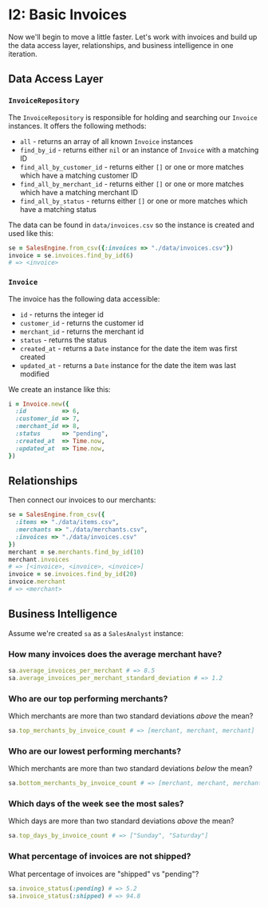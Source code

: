 # I2: Basic Invoices

Now we'll begin to move a little faster. Let's work with invoices and build up the data access layer, relationships, and business intelligence in one iteration.

## Data Access Layer

### `InvoiceRepository`

The `InvoiceRepository` is responsible for holding and searching our `Invoice`
instances. It offers the following methods:

* `all` - returns an array of all known `Invoice` instances
* `find_by_id` - returns either `nil` or an instance of `Invoice` with a matching ID
* `find_all_by_customer_id` - returns either `[]` or one or more matches which have a matching customer ID
* `find_all_by_merchant_id` - returns either `[]` or one or more matches which have a matching merchant ID
* `find_all_by_status` - returns either `[]` or one or more matches which have a matching status

The data can be found in `data/invoices.csv` so the instance is created and used like this:

```ruby
se = SalesEngine.from_csv({:invoices => "./data/invoices.csv"})
invoice = se.invoices.find_by_id(6)
# => <invoice>
```

### `Invoice`

The invoice has the following data accessible:

* `id` - returns the integer id
* `customer_id` - returns the customer id
* `merchant_id` - returns the merchant id
* `status` - returns the status
* `created_at` - returns a `Date` instance for the date the item was first created
* `updated_at` - returns a `Date` instance for the date the item was last modified

We create an instance like this:

```ruby
i = Invoice.new({
  :id          => 6,
  :customer_id => 7,
  :merchant_id => 8,
  :status      => "pending",
  :created_at  => Time.now,
  :updated_at  => Time.now,
})
```

## Relationships

Then connect our invoices to our merchants:

```ruby
se = SalesEngine.from_csv({
  :items => "./data/items.csv",
  :merchants => "./data/merchants.csv",
  :invoices => "./data/invoices.csv"
})
merchant = se.merchants.find_by_id(10)
merchant.invoices
# => [<invoice>, <invoice>, <invoice>]
invoice = se.invoices.find_by_id(20)
invoice.merchant
# => <merchant>
```

## Business Intelligence

Assume we're created `sa` as a `SalesAnalyst` instance:

### How many invoices does the average merchant have?

```ruby
sa.average_invoices_per_merchant # => 8.5
sa.average_invoices_per_merchant_standard_deviation # => 1.2
```

### Who are our top performing merchants?

Which merchants are more than two standard deviations *above* the mean?

```ruby
sa.top_merchants_by_invoice_count # => [merchant, merchant, merchant]
```

### Who are our lowest performing merchants?

Which merchants are more than two standard deviations *below* the mean?

```ruby
sa.bottom_merchants_by_invoice_count # => [merchant, merchant, merchant]
```

### Which days of the week see the most sales?

Which days are more than two standard deviations *above* the mean?

```ruby
sa.top_days_by_invoice_count # => ["Sunday", "Saturday"]
```

### What percentage of invoices are not shipped?

What percentage of invoices are "shipped" vs "pending"?

```ruby
sa.invoice_status(:pending) # => 5.2
sa.invoice_status(:shipped) # => 94.8
```
